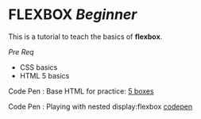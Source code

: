 # FLEXBOX _Beginner_

This is a tutorial to teach the basics of **flexbox**.
<br/>

_Pre Req_
- CSS basics
- HTML 5 basics

Code Pen : Base HTML for practice:
[5 boxes](https://codepen.io/wesduff/pen/vemGbo)

Code Pen : Playing with nested display:flexbox
[codepen](https://codepen.io/wesduff/pen/boWwOJ)